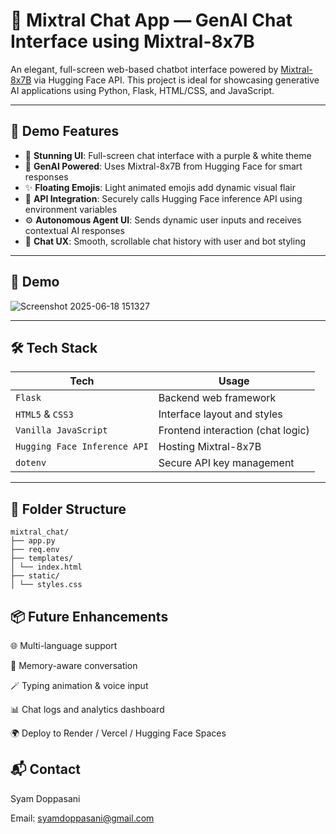 # 🤖 Mixtral Chat App — GenAI Chat Interface using Mixtral-8x7B

An elegant, full-screen web-based chatbot interface powered by [Mixtral-8x7B](https://huggingface.co/mistralai/Mixtral-8x7B-Instruct-v0.1) via Hugging Face API. This project is ideal for showcasing generative AI applications using Python, Flask, HTML/CSS, and JavaScript.


---

## 🚀 Demo Features

- 🎨 **Stunning UI**: Full-screen chat interface with a purple & white theme
- 🤖 **GenAI Powered**: Uses Mixtral-8x7B from Hugging Face for smart responses
- ✨ **Floating Emojis**: Light animated emojis add dynamic visual flair
- 📡 **API Integration**: Securely calls Hugging Face inference API using environment variables
- ⚙️ **Autonomous Agent UI**: Sends dynamic user inputs and receives contextual AI responses
- 💬 **Chat UX**: Smooth, scrollable chat history with user and bot styling

---

## 📸 Demo

![Screenshot 2025-06-18 151327](https://github.com/user-attachments/assets/2201897b-0556-48b2-b8d7-079db12ab6e9)

---

## 🛠️ Tech Stack

| Tech | Usage |
|------|-------|
| `Flask` | Backend web framework |
| `HTML5` & `CSS3` | Interface layout and styles |
| `Vanilla JavaScript` | Frontend interaction (chat logic) |
| `Hugging Face Inference API` | Hosting Mixtral-8x7B |
| `dotenv` | Secure API key management |

---

## 📁 Folder Structure
```
mixtral_chat/
├── app.py
├── req.env
├── templates/
│ └── index.html
├── static/
│ └── styles.css
```
## 📦 Future Enhancements
🌐 Multi-language support

🧠 Memory-aware conversation

🪄 Typing animation & voice input

📊 Chat logs and analytics dashboard

🌍 Deploy to Render / Vercel / Hugging Face Spaces

## 📬 Contact
Syam Doppasani

Email: syamdoppasani@gmail.com

